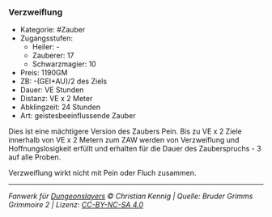 ### Verzweiflung

- Kategorie: #Zauber
- Zugangsstufen:
  - Heiler: -
  - Zauberer: 17
  - Schwarzmagier: 10
- Preis: 1190GM
- ZB: -(GEI+AU)/2 des Ziels
- Dauer: VE Stunden
- Distanz: VE x 2 Meter
- Abklingzeit: 24 Stunden
- Art: geistesbeeinflussende Zauber



Dies ist eine mächtigere Version des Zaubers Pein. Bis zu VE x 2 Ziele innerhalb von VE x 2 Metern zum ZAW werden von Verzweiflung und Hoffnungslosigkeit erfüllt und erhalten für die Dauer des Zauberspruchs - 3 auf alle Proben.

Verzweiflung wirkt nicht mit Pein oder Fluch zusammen.

---

_Fanwerk für [Dungeonslayers](https://www.dungeonslayers.net/) © Christian Kennig | Quelle: Bruder Grimms Grimmoire 2 | Lizenz: [CC-BY-NC-SA 4.0](https://creativecommons.org/licenses/by-nc-sa/4.0/deed.de)_
